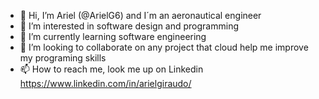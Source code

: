 - 👋 Hi, I’m Ariel (@ArielG6) and I´m an aeronautical engineer
- 👀 I’m interested in software design and programming 
- 🌱 I’m currently learning software engineering
- 💞️ I’m looking to collaborate on any project that cloud help me improve my programing skills
- 📫 How to reach me, look me up on Linkedin https://www.linkedin.com/in/arielgiraudo/ 

<!---
ArielG6/ArielG6 is a ✨ special ✨ repository because its `README.md` (this file) appears on your GitHub profile.
You can click the Preview link to take a look at your changes.
--->
